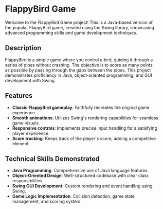 # FlappyBird Game

Welcome to the FlappyBird Game project! This is a Java-based version of the popular FlappyBird game, created using the Swing library, showcasing advanced programming skills and game development techniques.

## Description

FlappyBird is a simple game where you control a bird, guiding it through a series of pipes without crashing. The objective is to score as many points as possible by passing through the gaps between the pipes.
This project demonstrates proficiency in Java, object-oriented programming, and GUI development with Swing.

## Features

- **Classic FlappyBird gameplay**: Faithfully recreates the original game experience.
- **Smooth animations**: Utilizes Swing's rendering capabilities for seamless game visuals.
- **Responsive controls**: Implements precise input handling for a satisfying player experience.
- **Score tracking**: Keeps track of the player's score, adding a competitive element.

## Technical Skills Demonstrated

- **Java Programming**: Comprehensive use of Java language features.
- **Object-Oriented Design**: Well-structured codebase with clear class responsibilities.
- **Swing GUI Development**: Custom rendering and event handling using Swing.
- **Game Logic Implementation**: Collision detection, game state management, and scoring system.
